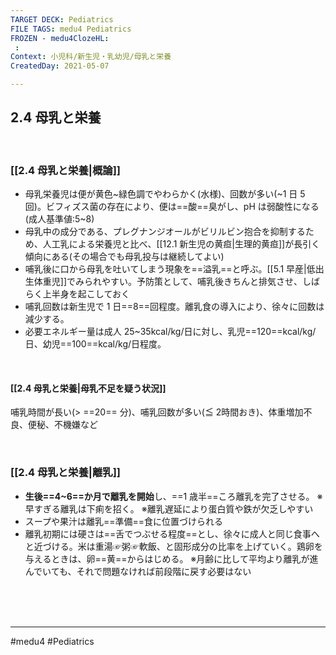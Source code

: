 ```yaml
---
TARGET DECK: Pediatrics
FILE TAGS: medu4 Pediatrics
FROZEN - medu4ClozeHL:
 : 
Context: 小児科/新生児・乳幼児/母乳と栄養
CreatedDay: 2021-05-07

---
```


## 2.4 母乳と栄養

<br>

### [[2.4 母乳と栄養|概論]]
* 母乳栄養児は便が黄色~緑色調でやわらかく(水様)、回数が多い(~1 日 5 回)。ビフィズス菌の存在により、便は==酸==臭がし、pH は弱酸性になる(成人基準値:5~8)
* 母乳中の成分である、プレグナンジオールがビリルビン抱合を抑制するため、人工乳による栄養児と比べ、[[12.1 新生児の黄疸|生理的黄疸]]が長引く傾向にある(その場合でも母乳投与は継続してよい)
* 哺乳後に口から母乳を吐いてしまう現象を==溢乳==と呼ぶ。[[5.1 早産|低出生体重児]]でみられやすい。予防策として、哺乳後きちんと排気させ、しばらく上半身を起こしておく
* 哺乳回数は新生児で 1 日==8==回程度。離乳食の導入により、徐々に回数は減少する。
* 必要エネルギー量は成人 25~35kcal/kg/日に対し、乳児==120==kcal/kg/日、幼児==100==kcal/kg/日程度。
<!--ID: 1656450884002-->




<br>


#### [[2.4 母乳と栄養|母乳不足を疑う状況]]
哺乳時間が長い(> ==20== 分)、哺乳回数が多い(≦ 2時間おき)、体重増加不良、便秘、不機嫌など
<!--ID: 1620442134705-->


<br>

### [[2.4 母乳と栄養|離乳]]
* **生後==4~6==か月で離乳を開始**し、==1 歳半==ころ離乳を完了させる。 
※早すぎる離乳は下痢を招く。
※離乳遅延により蛋白質や鉄が欠乏しやすい
* スープや果汁は離乳==準備==食に位置づけられる
* 離乳初期には硬さは==舌でつぶせる程度==とし、徐々に成人と同じ食事へと近づける。米は重湯☞粥☞軟飯、と固形成分の比率を上げていく。鶏卵を与えるときは、卵==黄==からはじめる。 
※月齢に比して平均より離乳が進んでいても、それで問題なければ前段階に戻す必要はない
<!--ID: 1659946745020-->





<br><br><br>

---
#medu4 #Pediatrics 
